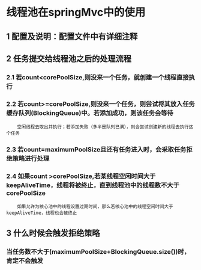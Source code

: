 # 线程池在springMvc中的使用
## 1 配置及说明：配置文件中有详细注释
## 2 任务提交给线程池之后的处理流程
### 2.1 若count<corePoolSize,则没来一个任务，就创建一个线程直接执行
### 2.2 若count>=corePoolSize,则没来一个任务，则尝试将其放入任务缓存队列(BlockingQueue)中。若添加成功，则该任务会等待
        空闲线程去取出并执行；若添加失败（多半是队列已满），则会尝试创建新的线程去执行这个任务
### 2.3 若count=maximumPoolSize且还有任务进入时，会采取任务拒绝策略进行处理
### 2.4 如果count >corePoolSize,若某线程空闲时间大于keepAliveTime，线程将被终止，直到线程池中的线程数不大于corePoolSize
        如果允许为核心池中的线程设置过期时间，那么若核心池中的线程空闲时间大于keepAliveTime，线程也会被终止
## 3 什么时候会触发拒绝策略
### 当任务数不大于(maximumPoolSize+BlockingQueue.size())时，肯定不会触发